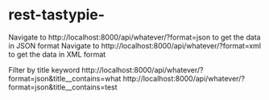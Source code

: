 # rest-tastypie-
Navigate to http://localhost:8000/api/whatever/?format=json to get the data in JSON format
Navigate to http://localhost:8000/api/whatever/?format=xml to get the data in XML format

Filter by title keyword
http://localhost:8000/api/whatever/?format=json&title__contains=what
http://localhost:8000/api/whatever/?format=json&title__contains=test
